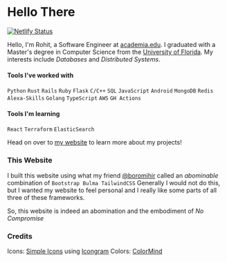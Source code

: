 # Hello There

[![Netlify Status](https://api.netlify.com/api/v1/badges/563580da-230b-411b-a47e-e27a7d05d4d7/deploy-status)](https://app.netlify.com/sites/infernapexavier/deploys)

Hello, I'm Rohit, a Software Engineer at [academia.edu](https://academia.edu). I graduated with a Master's degree in Computer Science from the [University of Florida](https://www.ufl.edu).
My interests include _Databases_ and _Distributed Systems_.

#### Tools I've worked with

`Python` `Rust` `Rails` `Ruby` `Flask` `C/C++` `SQL` `JavaScript` `Android` `MongoDB` `Redis` `Alexa-Skills` `Golang` `TypeScript` `AWS` `GH Actions`

#### Tools I'm learning

`React` `Terraform` `ElasticSearch`

Head on over to [my website](https://rohitc.tech) to learn more about my projects!

### This Website

I built this website using what my friend [@boromihir](https://github.com/boromihir) called an _abominable_ combination of `Bootstrap Bulma TailwindCSS`
Generally I would not do this, but I wanted my website to feel personal and I really like some parts of all three of these frameworks.

So, this website is indeed an abomination and the embodiment of _No Compromise_

### Credits

Icons: [Simple Icons](https://simpleicons.org/) using [Icongram](https://icongr.am/)
Colors: [ColorMind](http://colormind.io/)
